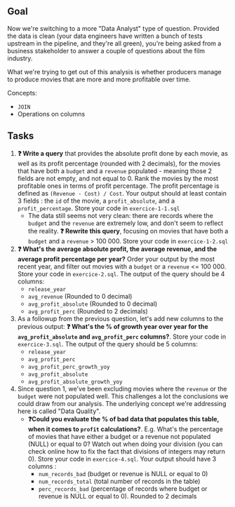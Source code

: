 ## Goal

Now we're switching to a more "Data Analyst" type of question. Provided the data is clean (your data engineers have written a bunch of tests upstream in the pipeline, and they're all green), you're being asked from a business stakeholder to answer a couple of questions about the film industry. 

What we're trying to get out of this analysis is whether producers manage to produce movies that are more and more profitable over time. 

Concepts: 
- `JOIN`
- Operations on columns

## Tasks

1. **❓ Write a query** that provides the absolute profit done by each movie, as well as its profit percentage (rounded with 2 decimals), for the movies that have both a `budget` and a `revenue` populated - meaning those 2 fields are not empty, and not equal to 0. Rank the movies by the most profitable ones in terms of profit percentage. The profit percentage is defined as `(Revenue - Cost) / Cost`. Your output should at least contain 3 fields : the `id` of the movie, a `profit_absolute`, and a `profit_percentage`. Store your code in `exercice-1-1.sql`
    - The data still seems not very clean: there are records where the `budget` and the `revenue` are extremely low, and don't seem to reflect the reality. **❓ Rewrite this query**, focusing on movies that have both a `budget` and a `revenue` > 100 000. Store your code in `exercice-1-2.sql`
2. **❓ What's the average absolute profit, the average revenue, and the average profit percentage per year?** Order your output by the most recent year, and filter out movies with a `budget` or a `revenue` <= 100 000. Store your code in `exercice-2.sql`. The output of the query should be 4 columns:
    - `release_year`
    - `avg_revenue` (Rounded to 0 decimal)
    - `avg_profit_absolute` (Rounded to 0 decimal)
    - `avg_profit_perc` (Rounded to 2 decimals)
3. As a followup from the previous question, let's add new columns to the previous output: **❓ What's the % of growth year over year for the `avg_profit_absolute` and `avg_profit_perc` columns?**. Store your code in `exercice-3.sql`. The output of the query should be 5 columns:
    - `release_year`
    - `avg_profit_perc`
    - `avg_profit_perc_growth_yoy`
    - `avg_profit_absolute`
    - `avg_profit_absolute_growth_yoy`
4. Since question 1, we've been excluding movies where the `revenue` or the `budget` were not populated well. This challenges a lot the conclusions we could draw from our analysis. The underlying concept we're addressing here is called "Data Quality". 
    - **❓Could you evaluate the % of bad data that populates this table, when it comes to `profit` calculations?**. E.g. What's the percentage of movies that have either a budget or a revenue not populated (NULL) or equal to 0? Watch out when doing your division (you can check online how to fix the fact that divisions of integers may return 0). Store your code in `exercice-4.sql`. Your output should have 3 columns : 
      - `num_records_bad` (budget or revenue is NULL or equal to 0)
      - `num_records_total` (total number of records in the table)
      - `perc_records_bad` (percentage of records where budget or revenue is NULL or equal to 0). Rounded to 2 decimals
